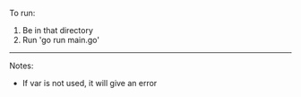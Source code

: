 To run:
1. Be in that directory
2. Run 'go run main.go'

----------

Notes:
- If var is not used, it will give an error
